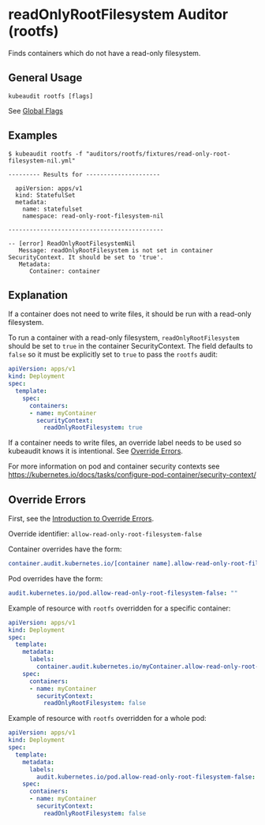 # readOnlyRootFilesystem Auditor (rootfs)

Finds containers which do not have a read-only filesystem.

## General Usage

```
kubeaudit rootfs [flags]
```

See [Global Flags](/README.md#global-flags)

## Examples

```
$ kubeaudit rootfs -f "auditors/rootfs/fixtures/read-only-root-filesystem-nil.yml"

--------- Results for ---------------------

  apiVersion: apps/v1
  kind: StatefulSet
  metadata:
    name: statefulset
    namespace: read-only-root-filesystem-nil

--------------------------------------------

-- [error] ReadOnlyRootFilesystemNil
   Message: readOnlyRootFilesystem is not set in container SecurityContext. It should be set to 'true'.
   Metadata:
      Container: container
```

## Explanation

If a container does not need to write files, it should be run with a read-only filesystem.

To run a container with a read-only filesystem, `readOnlyRootFilesystem` should be set to `true` in the container SecurityContext. The field defaults to `false` so it must be explicitly set to `true` to pass the `rootfs` audit:
```yaml
apiVersion: apps/v1
kind: Deployment
spec:
  template:
    spec:
      containers:
      - name: myContainer
        securityContext:
          readOnlyRootFilesystem: true
```

If a container needs to write files, an override label needs to be used so kubeaudit knows it is intentional. See [Override Errors](#override-errors).

For more information on pod and container security contexts see https://kubernetes.io/docs/tasks/configure-pod-container/security-context/

## Override Errors

First, see the [Introduction to Override Errors](/README.md#override-errors).

Override identifier: `allow-read-only-root-filesystem-false`

Container overrides have the form:
```yaml
container.audit.kubernetes.io/[container name].allow-read-only-root-filesystem-false: ""
```

Pod overrides have the form:
```yaml
audit.kubernetes.io/pod.allow-read-only-root-filesystem-false: ""
```

Example of resource with `rootfs` overridden for a specific container:
```yaml
apiVersion: apps/v1
kind: Deployment
spec:
  template:
    metadata:
      labels:
        container.audit.kubernetes.io/myContainer.allow-read-only-root-filesystem-false: ""
    spec:
      containers:
      - name: myContainer
        securityContext:
          readOnlyRootFilesystem: false
```

Example of resource with `rootfs` overridden for a whole pod:
```yaml
apiVersion: apps/v1
kind: Deployment
spec:
  template:
    metadata:
      labels:
        audit.kubernetes.io/pod.allow-read-only-root-filesystem-false: ""
    spec:
      containers:
      - name: myContainer
        securityContext:
          readOnlyRootFilesystem: false
```
